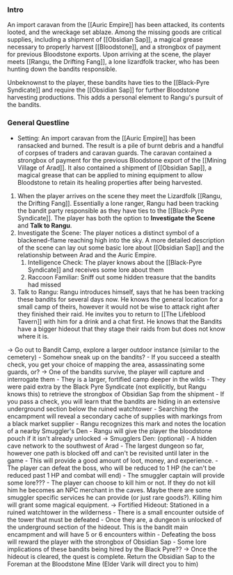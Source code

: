### Intro
An import caravan from the [[Auric Empire]] has been attacked, its contents looted, and the wreckage set ablaze. Among the missing goods are critical supplies, including a shipment of [[Obsidian Sap]], a magical grease necessary to properly harvest [[Bloodstone]], and a strongbox of payment for previous Bloodstone exports. Upon arriving at the scene, the player meets [[Rangu, the Drifting Fang]], a lone lizardfolk tracker, who has been hunting down the bandits responsible.

Unbeknownst to the player, these bandits have ties to the [[Black-Pyre Syndicate]] and require the [[Obsidian Sap]] for further Bloodstone harvesting productions. This adds a personal element to Rangu's pursuit of the bandits.
### General Questline
- Setting: An import caravan from the [[Auric Empire]] has been ransacked and burned. The result is a pile of burnt debris and a handful of corpses of traders and caravan guards. The caravan contained a strongbox of payment for the previous Bloodstone export of the [[Mining Village of Arad]]. It also contained a shipment of [[Obsidian Sap]], a magical grease that can be applied to mining equipment to allow Bloodstone to retain its healing properties after being harvested.
1. When the player arrives on the scene they meet the Lizardfolk [[Rangu, the Drifting Fang]]. Essentially a lone ranger, Rangu had been tracking the bandit party responsible as they have ties to the [[Black-Pyre Syndicate]]. The player has both the option to **Investigate the Scene** and **Talk to Rangu**.
2. Investigate the Scene: The player notices a distinct symbol of a blackened-flame reaching high into the sky. A more detailed description of the scene can lay out some basic lore about [[Obsidian Sap]] and the relationship between Arad and the Auric Empire.
	1. Intelligence Check: The player knows about the [[Black-Pyre Syndicate]] and receives some lore about them
	2. Raccoon Familiar: Sniff out some hidden treasure that the bandits had missed
3. Talk to Rangu: Rangu introduces himself, says that he has been tracking these bandits for several days now. He knows the general location for a small camp of theirs, however it would not be wise to attack right after they finished their raid. He invites you to return to [[The Lifeblood Tavern]] with him for a drink and a chat first. He knows that the Bandits have a bigger hideout that they stage their raids from but does not know where it is.

-> Go out to Bandit Camp, explore a larger outdoor instance (similar to the cemetery)
	- Somehow sneak up on the bandits?
		- If you succeed a stealth check, you get your choice of mapping the area, assassinating some guards, or?
-> One of the bandits survive, the player will capture and interrogate them
	- They is a larger, fortified camp deeper in the wilds
	- They were paid extra by the Black Pyre Syndicate (not explicitly, but Rangu knows this) to retrieve the strongbox of Obsidian Sap from the shipment
		- If you pass a check, you will learn that the bandits are hiding in an extensive underground section below the ruined watchtower
	- Searching the encampment will reveal a secondary cache of supplies with markings from a black market supplier
		- Rangu recognizes this mark and notes the location of a nearby Smuggler's Den
	- Rangu will give the player the bloodstone pouch if it isn't already unlocked
-> Smugglers Den: (optional)
	- A hidden cave network to the southwest of Arad
	- The largest dungeon so far, however one path is blocked off and can't be revisited until later in the game
	- This will provide a good amount of loot, money, and experience.
	- The player can defeat the boss, who will be reduced to 1 HP (he can't be reduced past 1 HP and combat will end)
		- The smuggler captain will provide some lore???
		- The player can choose to kill him or not. If they do not kill him he becomes an NPC merchant in the caves. Maybe there are some smuggler specific services he can provide (or just rare goods?). Killing him will grant some magical equipment.
-> Fortified Hideout: Stationed in a ruined watchtower in the wilderness
	- There is a small encounter outside of the tower that must be defeated
	- Once they are, a dungeon is unlocked of the underground section of the hideout. This is the bandit main encampment and will have 5 or 6 encounters within
	- Defeating the boss will reward the player with the strongbox of Obsidian Sap
	- Some lore implications of these bandits being hired by the Black Pyre??
-> Once the hideout is cleared, the quest is complete. Return the Obsidian Sap to the Foreman at the Bloodstone Mine (Elder Varik will direct you to him)
